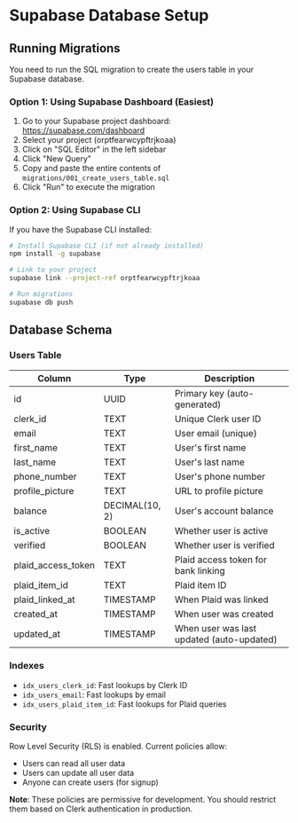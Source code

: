 # Supabase Database Setup

## Running Migrations

You need to run the SQL migration to create the users table in your Supabase database.

### Option 1: Using Supabase Dashboard (Easiest)

1. Go to your Supabase project dashboard: https://supabase.com/dashboard
2. Select your project (orptfearwcypftrjkoaa)
3. Click on "SQL Editor" in the left sidebar
4. Click "New Query"
5. Copy and paste the entire contents of `migrations/001_create_users_table.sql`
6. Click "Run" to execute the migration

### Option 2: Using Supabase CLI

If you have the Supabase CLI installed:

```bash
# Install Supabase CLI (if not already installed)
npm install -g supabase

# Link to your project
supabase link --project-ref orptfearwcypftrjkoaa

# Run migrations
supabase db push
```

## Database Schema

### Users Table

| Column | Type | Description |
|--------|------|-------------|
| id | UUID | Primary key (auto-generated) |
| clerk_id | TEXT | Unique Clerk user ID |
| email | TEXT | User email (unique) |
| first_name | TEXT | User's first name |
| last_name | TEXT | User's last name |
| phone_number | TEXT | User's phone number |
| profile_picture | TEXT | URL to profile picture |
| balance | DECIMAL(10, 2) | User's account balance |
| is_active | BOOLEAN | Whether user is active |
| verified | BOOLEAN | Whether user is verified |
| plaid_access_token | TEXT | Plaid access token for bank linking |
| plaid_item_id | TEXT | Plaid item ID |
| plaid_linked_at | TIMESTAMP | When Plaid was linked |
| created_at | TIMESTAMP | When user was created |
| updated_at | TIMESTAMP | When user was last updated (auto-updated) |

### Indexes

- `idx_users_clerk_id`: Fast lookups by Clerk ID
- `idx_users_email`: Fast lookups by email
- `idx_users_plaid_item_id`: Fast lookups for Plaid queries

### Security

Row Level Security (RLS) is enabled. Current policies allow:
- Users can read all user data
- Users can update all user data
- Anyone can create users (for signup)

**Note**: These policies are permissive for development. You should restrict them based on Clerk authentication in production.
